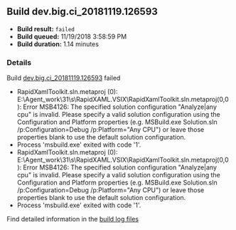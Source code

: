 ## Build dev.big.ci_20181119.126593
- **Build result:** `failed`
- **Build queued:** 11/19/2018 3:58:59 PM
- **Build duration:** 1.14 minutes
### Details
Build [dev.big.ci_20181119.126593](https://winappstudio.visualstudio.com/web/build.aspx?pcguid=a4ef43be-68ce-4195-a619-079b4d9834c2&builduri=vstfs%3a%2f%2f%2fBuild%2fBuild%2f26593) failed

+ RapidXamlToolkit.sln.metaproj (0): E:\Agent\_work\31\s\RapidXAML.VSIX\RapidXamlToolkit.sln.metaproj(0,0): Error MSB4126: The specified solution configuration "Analyze|any cpu" is invalid. Please specify a valid solution configuration using the Configuration and Platform properties (e.g. MSBuild.exe Solution.sln /p:Configuration=Debug /p:Platform="Any CPU") or leave those properties blank to use the default solution configuration.
+ Process 'msbuild.exe' exited with code '1'.
+ RapidXamlToolkit.sln.metaproj (0): E:\Agent\_work\31\s\RapidXAML.VSIX\RapidXamlToolkit.sln.metaproj(0,0): Error MSB4126: The specified solution configuration "Analyze|any cpu" is invalid. Please specify a valid solution configuration using the Configuration and Platform properties (e.g. MSBuild.exe Solution.sln /p:Configuration=Debug /p:Platform="Any CPU") or leave those properties blank to use the default solution configuration.
+ Process 'msbuild.exe' exited with code '1'.

Find detailed information in the [build log files](https://uwpctdiags.blob.core.windows.net/buildlogs/dev.big.ci_20181119.126593_logs.zip)
